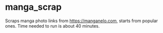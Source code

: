 # manga_scrap
Scraps manga photo links from https://manganelo.com, starts from popular ones.
Time needed to run is about 40 minutes.
